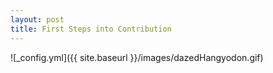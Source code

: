 ```yaml
---
layout: post
title: First Steps into Contribution
---
```

![_config.yml]({{ site.baseurl }}/images/dazedHangyodon.gif)
